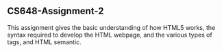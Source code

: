 ## CS648-Assignment-2
 
This assignment gives the basic understanding of how HTML5 works, the syntax required to develop the HTML webpage, and the various types of tags, and HTML semantic.
